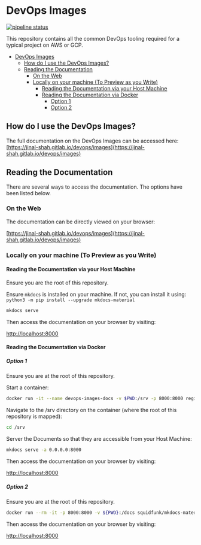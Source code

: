 # DevOps Images

[![pipeline status](https://gitlab.com/jinal-shah/devops/images/badges/main/pipeline.svg)](https://gitlab.com/jinal-shah/devops/images/-/commits/main)

This repository contains all the common DevOps tooling required for a typical project on AWS or GCP.

- [DevOps Images](#devops-images)
  - [How do I use the DevOps Images?](#how-do-i-use-the-devops-images)
  - [Reading the Documentation](#reading-the-documentation)
    - [On the Web](#on-the-web)
    - [Locally on your machine (To Preview as you Write)](#locally-on-your-machine-to-preview-as-you-write)
      - [Reading the Documentation via your Host Machine](#reading-the-documentation-via-your-host-machine)
      - [Reading the Documentation via Docker](#reading-the-documentation-via-docker)
        - [Option 1](#option-1)
        - [Option 2](#option-2)

## How do I use the DevOps Images?

The full documentation on the DevOps Images can be accessed here: [https://jinal-shah.gitlab.io/devops/images](https://jinal-shah.gitlab.io/devops/images)

## Reading the Documentation

There are several ways to access the documentation. The options have been listed below.

### On the Web

The documentation can be directly viewed on your browser:

[https://jinal-shah.gitlab.io/devops/images](https://jinal-shah.gitlab.io/devops/images)

### Locally on your machine (To Preview as you Write)

#### Reading the Documentation via your Host Machine

Ensure you are the root of this repository.

Ensure `mkdocs` is installed on your machine. If not, you can install it using: `python3 -m pip install --upgrade mkdocs-material`

```bash
mkdocs serve
```

Then access the documentation on your browser by visiting:

[http://localhost:8000](http://localhost:8000)

#### Reading the Documentation via Docker

##### Option 1

Ensure you are at the root of this repository.

Start a container:

```bash
docker run -it --name devops-images-docs -v $PWD:/srv -p 8000:8000 registry.gitlab.com/jinal-shah/devops/images/all-devops
```

Navigate to the /srv directory on the container (where the root of this repository is mapped):

```bash
cd /srv
```

Server the Documents so that they are accessible from your Host Machine:

```bash
mkdocs serve -a 0.0.0.0:8000
```

Then access the documentation on your browser by visiting:

[http://localhost:8000](http://localhost:8000)

##### Option 2

Ensure you are at the root of this repository.

```bash
docker run --rm -it -p 8000:8000 -v ${PWD}:/docs squidfunk/mkdocs-material
```

Then access the documentation on your browser by visiting:

[http://localhost:8000](http://localhost:8000)
